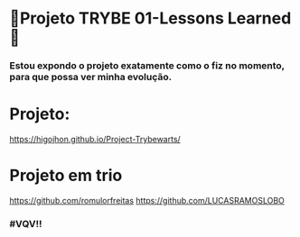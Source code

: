 # :construction:Projeto TRYBE 01-Lessons Learned :construction:

### Estou expondo o projeto exatamente como o fiz no momento, para que possa ver minha evolução.

# Projeto:
https://higojhon.github.io/Project-Trybewarts/

# Projeto em trio
https://github.com/romulorfreitas
https://github.com/LUCASRAMOSLOBO

### #VQV!!
